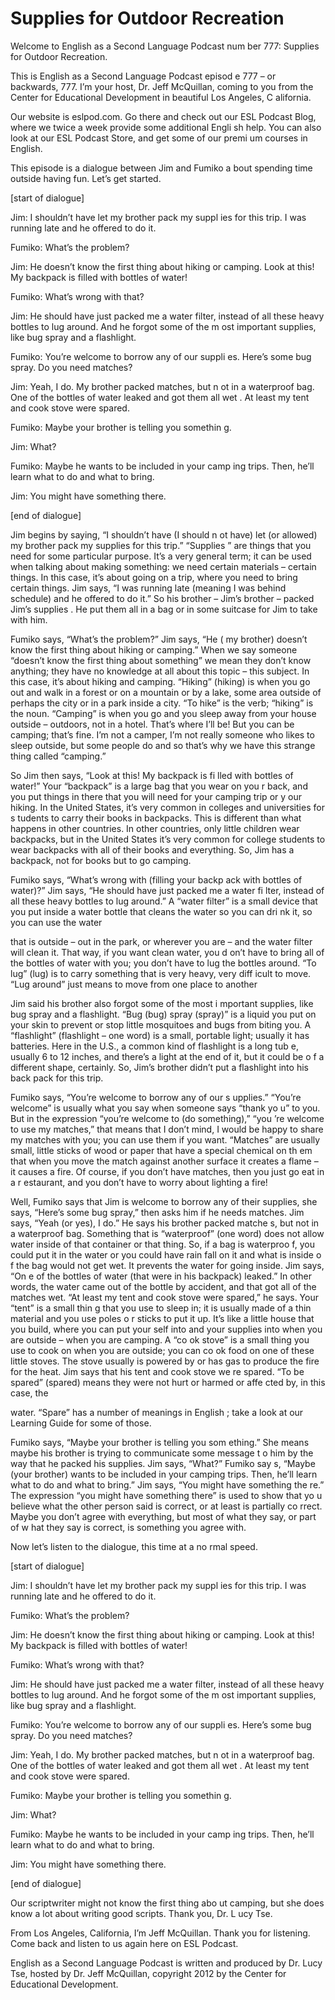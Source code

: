 # Supplies for Outdoor Recreation

Welcome to English as a Second Language Podcast num ber 777: Supplies for Outdoor Recreation.

This is English as a Second Language Podcast episod e 777 – or backwards, 777.  I’m your host, Dr. Jeff McQuillan, coming to you from the Center for Educational Development in beautiful Los Angeles, C alifornia.

Our website is eslpod.com.  Go there and check out our ESL Podcast Blog, where we twice a week provide some additional Engli sh help.  You can also look at our ESL Podcast Store, and get some of our premi um courses in English.

This episode is a dialogue between Jim and Fumiko a bout spending time outside having fun.  Let’s get started.

[start of dialogue]

Jim:  I shouldn’t have let my brother pack my suppl ies for this trip.  I was running late and he offered to do it.

Fumiko:  What’s the problem?

Jim:  He doesn’t know the first thing about hiking or camping.  Look at this!  My backpack is filled with bottles of water!

Fumiko:  What’s wrong with that?

Jim:  He should have just packed me a water filter,  instead of all these heavy bottles to lug around.  And he forgot some of the m ost important supplies, like bug spray and a flashlight.

Fumiko:  You’re welcome to borrow any of our suppli es.  Here’s some bug spray. Do you need matches?

Jim:  Yeah, I do.  My brother packed matches, but n ot in a waterproof bag.  One of the bottles of water leaked and got them all wet .  At least my tent and cook stove were spared.

Fumiko:  Maybe your brother is telling you somethin g.

Jim:  What?

 Fumiko:  Maybe he wants to be included in your camp ing trips.  Then, he’ll learn what to do and what to bring.

Jim:  You might have something there.

[end of dialogue]

Jim begins by saying, “I shouldn’t have (I should n ot have) let (or allowed) my brother pack my supplies for this trip.”  “Supplies ” are things that you need for some particular purpose.  It’s a very general term;  it can be used when talking about making something: we need certain materials –  certain things.  In this case, it’s about going on a trip, where you need to  bring certain things.  Jim says, “I was running late (meaning I was behind schedule)  and he offered to do it.”  So his brother – Jim’s brother – packed Jim’s supplies .  He put them all in a bag or in some suitcase for Jim to take with him.

Fumiko says, “What’s the problem?”  Jim says, “He ( my brother) doesn’t know the first thing about hiking or camping.”  When we say someone “doesn’t know the first thing about something” we mean they don’t  know anything; they have no knowledge at all about this topic – this subject.  In this case, it’s about hiking and camping.  “Hiking” (hiking) is when you go out and walk in a forest or on a mountain or by a lake, some area outside of perhaps  the city or in a park inside a city.  “To hike” is the verb; “hiking” is the noun.   “Camping” is when you go and you sleep away from your house outside – outdoors, not in a hotel.  That’s where I’ll be!  But you can be camping; that’s fine.  I’m  not a camper, I’m not really someone who likes to sleep outside, but some people  do and so that’s why we have this strange thing called “camping.”

So Jim then says, “Look at this!  My backpack is fi lled with bottles of water!” Your “backpack” is a large bag that you wear on you r back, and you put things in there that you will need for your camping trip or y our hiking.  In the United States, it’s very common in colleges and universities for s tudents to carry their books in backpacks.  This is different than what happens in other countries.  In other countries, only little children wear backpacks, but  in the United States it’s very common for college students to wear backpacks with all of their books and everything.  So, Jim has a backpack, not for books but to go camping.

Fumiko says, “What’s wrong with (filling your backp ack with bottles of water)?” Jim says, “He should have just packed me a water fi lter, instead of all these heavy bottles to lug around.”  A “water filter” is a small device that you put inside a water bottle that cleans the water so you can dri nk it, so you can use the water

that is outside – out in the park, or wherever you are – and the water filter will clean it.  That way, if you want clean water, you d on’t have to bring all of the bottles of water with you; you don’t have to lug the bottles around.  “To lug” (lug) is to carry something that is very heavy, very diff icult to move.  “Lug around” just means to move from one place to another

Jim said his brother also forgot some of the most i mportant supplies, like bug spray and a flashlight.  “Bug (bug) spray (spray)” is a liquid you put on your skin to prevent or stop little mosquitoes and bugs from biting you.  A “flashlight” (flashlight – one word) is a small, portable light;  usually it has batteries.  Here in the U.S., a common kind of flashlight is a long tub e, usually 6 to 12 inches, and there’s a light at the end of it, but it could be o f a different shape, certainly.  So, Jim’s brother didn’t put a flashlight into his back pack for this trip.

Fumiko says, “You’re welcome to borrow any of our s upplies.”  “You’re welcome” is usually what you say when someone says “thank yo u” to you.  But in the expression “you’re welcome to (do something),” “you ’re welcome to use my matches,” that means that I don’t mind, I would be happy to share my matches with you; you can use them if you want.  “Matches” are usually small, little sticks of wood or paper that have a special chemical on th em that when you move the match against another surface it creates a flame – it causes a fire.  Of course, if you don’t have matches, then you just go eat in a r estaurant, and you don’t have to worry about lighting a fire!

Well, Fumiko says that Jim is welcome to borrow any  of their supplies, she says, “Here’s some bug spray,” then asks him if he needs matches.  Jim says, “Yeah (or yes), I do.”  He says his brother packed matche s, but not in a waterproof bag. Something that is “waterproof” (one word) does not allow water inside of that container or that thing.  So, if a bag is waterproo f, you could put it in the water or you could have rain fall on it and what is inside o f the bag would not get wet.  It prevents the water for going inside.  Jim says, “On e of the bottles of water (that were in his backpack) leaked.”  In other words, the  water came out of the bottle by accident, and that got all of the matches wet.  “At least my tent and cook stove were spared,” he says.  Your “tent” is a small thin g that you use to sleep in; it is usually made of a thin material and you use poles o r sticks to put it up.  It’s like a little house that you build, where you can put your self into and your supplies into when you are outside – when you are camping.  A “co ok stove” is a small thing you use to cook on when you are outside; you can co ok food on one of these little stoves.  The stove usually is powered by or has gas to produce the fire for the heat.  Jim says that his tent and cook stove we re spared.  “To be spared” (spared) means they were not hurt or harmed or affe cted by, in this case, the

water.  “Spare” has a number of meanings in English ; take a look at our Learning Guide for some of those.

Fumiko says, “Maybe your brother is telling you som ething.”  She means maybe his brother is trying to communicate some message t o him by the way that he packed his supplies.  Jim says, “What?”  Fumiko say s, “Maybe (your brother) wants to be included in your camping trips.  Then, he’ll learn what to do and what to bring.”  Jim says, “You might have something the re.”  The expression “you might have something there” is used to show that yo u believe what the other person said is correct, or at least is partially co rrect.  Maybe you don’t agree with everything, but most of what they say, or part of w hat they say is correct, is something you agree with.

Now let’s listen to the dialogue, this time at a no rmal speed.

[start of dialogue]

Jim:  I shouldn’t have let my brother pack my suppl ies for this trip.  I was running late and he offered to do it.

Fumiko:  What’s the problem?

Jim:  He doesn’t know the first thing about hiking or camping.  Look at this!  My backpack is filled with bottles of water!

Fumiko:  What’s wrong with that?

Jim:  He should have just packed me a water filter,  instead of all these heavy bottles to lug around.  And he forgot some of the m ost important supplies, like bug spray and a flashlight.

Fumiko:  You’re welcome to borrow any of our suppli es.  Here’s some bug spray. Do you need matches?

Jim:  Yeah, I do.  My brother packed matches, but n ot in a waterproof bag.  One of the bottles of water leaked and got them all wet .  At least my tent and cook stove were spared.

Fumiko:  Maybe your brother is telling you somethin g.

Jim:  What?

Fumiko:  Maybe he wants to be included in your camp ing trips.  Then, he’ll learn what to do and what to bring.

Jim:  You might have something there.

[end of dialogue]

Our scriptwriter might not know the first thing abo ut camping, but she does know a lot about writing good scripts.  Thank you, Dr. L ucy Tse.

From Los Angeles, California, I’m Jeff McQuillan.  Thank you for listening.  Come back and listen to us again here on ESL Podcast.

English as a Second Language Podcast is written and  produced by Dr. Lucy Tse, hosted by Dr. Jeff McQuillan, copyright 2012 by the  Center for Educational Development.

